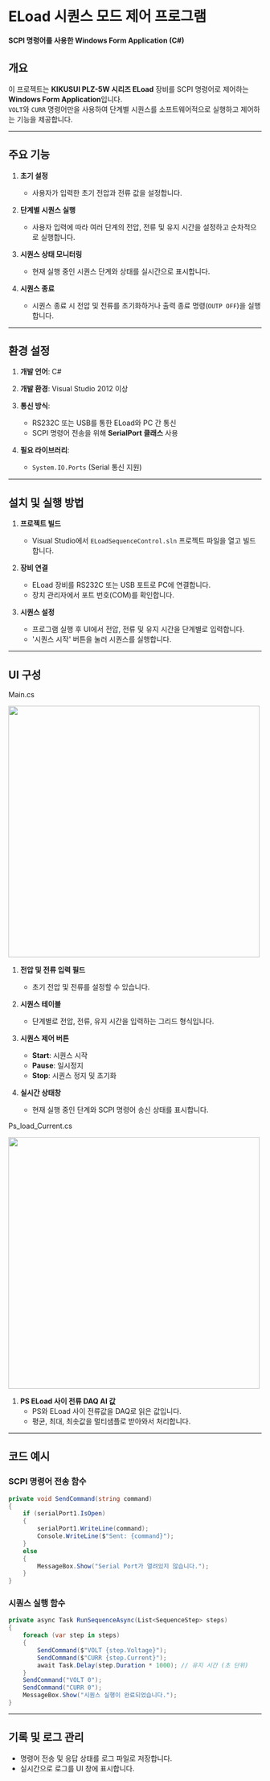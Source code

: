 # ELoad 시퀀스 모드 제어 프로그램  
**SCPI 명령어를 사용한 Windows Form Application (C#)**  

## **개요**  
이 프로젝트는 **KIKUSUI PLZ-5W 시리즈 ELoad** 장비를 SCPI 명령어로 제어하는 **Windows Form Application**입니다.  
`VOLT`와 `CURR` 명령어만을 사용하여 단계별 시퀀스를 소프트웨어적으로 실행하고 제어하는 기능을 제공합니다.

---

## **주요 기능**  

1. **초기 설정**  
   - 사용자가 입력한 초기 전압과 전류 값을 설정합니다.  

2. **단계별 시퀀스 실행**  
   - 사용자 입력에 따라 여러 단계의 전압, 전류 및 유지 시간을 설정하고 순차적으로 실행합니다.  

3. **시퀀스 상태 모니터링**  
   - 현재 실행 중인 시퀀스 단계와 상태를 실시간으로 표시합니다.  

4. **시퀀스 종료**  
   - 시퀀스 종료 시 전압 및 전류를 초기화하거나 출력 종료 명령(`OUTP OFF`)을 실행합니다.  

---

## **환경 설정**  

1. **개발 언어**: C#  
2. **개발 환경**: Visual Studio 2012 이상  
3. **통신 방식**:  
   - RS232C 또는 USB를 통한 ELoad와 PC 간 통신  
   - SCPI 명령어 전송을 위해 **SerialPort 클래스** 사용  

4. **필요 라이브러리**:  
   - `System.IO.Ports` (Serial 통신 지원)  

---

## **설치 및 실행 방법**  

1. **프로젝트 빌드**  
   - Visual Studio에서 `ELoadSequenceControl.sln` 프로젝트 파일을 열고 빌드합니다.  

2. **장비 연결**  
   - ELoad 장비를 RS232C 또는 USB 포트로 PC에 연결합니다.  
   - 장치 관리자에서 포트 번호(COM)를 확인합니다.  

3. **시퀀스 설정**  
   - 프로그램 실행 후 UI에서 전압, 전류 및 유지 시간을 단계별로 입력합니다.  
   - '시퀀스 시작' 버튼을 눌러 시퀀스를 실행합니다.  

---

## **UI 구성**  

Main.cs

<img width = 500 src = "https://github.com/user-attachments/assets/af8483b3-fb10-408e-98d6-dc994b81b476">

1. **전압 및 전류 입력 필드**  
   - 초기 전압 및 전류를 설정할 수 있습니다.  

2. **시퀀스 테이블**  
   - 단계별로 전압, 전류, 유지 시간을 입력하는 그리드 형식입니다.  

3. **시퀀스 제어 버튼**  
   - **Start**: 시퀀스 시작  
   - **Pause**: 일시정지  
   - **Stop**: 시퀀스 정지 및 초기화  

4. **실시간 상태창**  
   - 현재 실행 중인 단계와 SCPI 명령어 송신 상태를 표시합니다.  

Ps_load_Current.cs

<img width = 500 src = "https://github.com/user-attachments/assets/5e56bfc0-56d6-45e6-af61-1601cf12d587">

1. **PS ELoad 사이 전류 DAQ AI 값**
   - PS와 ELoad 사이 전류값을 DAQ로 읽은 값입니다.
   - 평균, 최대, 최솟값을 멀티샘플로 받아와서 처리합니다.
---

## **코드 예시**  

### **SCPI 명령어 전송 함수**  
```csharp
private void SendCommand(string command)
{
    if (serialPort1.IsOpen)
    {
        serialPort1.WriteLine(command);
        Console.WriteLine($"Sent: {command}");
    }
    else
    {
        MessageBox.Show("Serial Port가 열려있지 않습니다.");
    }
}
```

### **시퀀스 실행 함수**  
```csharp
private async Task RunSequenceAsync(List<SequenceStep> steps)
{
    foreach (var step in steps)
    {
        SendCommand($"VOLT {step.Voltage}");
        SendCommand($"CURR {step.Current}");
        await Task.Delay(step.Duration * 1000); // 유지 시간 (초 단위)
    }
    SendCommand("VOLT 0");
    SendCommand("CURR 0");
    MessageBox.Show("시퀀스 실행이 완료되었습니다.");
}
```

---

## **기록 및 로그 관리**  
- 명령어 전송 및 응답 상태를 로그 파일로 저장합니다.  
- 실시간으로 로그를 UI 창에 표시합니다.  
